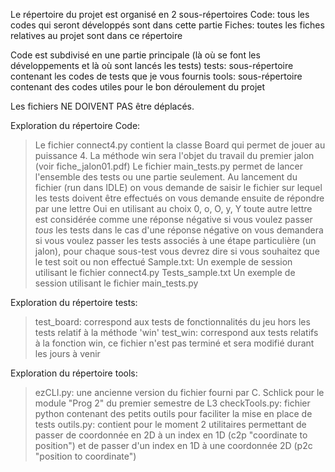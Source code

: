 Le répertoire du projet est organisé en 2 sous-répertoires
Code: tous les codes qui seront développés sont dans cette partie
Fiches: toutes les fiches relatives au projet sont dans ce répertoire

Code est subdivisé en une partie principale (là où se font les
développements et là où sont lancés les tests)
tests: sous-répertoire contenant les codes de tests que je vous fournis
tools: sous-répertoire contenant des codes utiles pour le bon
       déroulement du projet


Les fichiers NE DOIVENT PAS être déplacés.

Exploration du répertoire Code:
> Le fichier connect4.py contient la classe Board qui permet de jouer
au puissance 4. La méthode win sera l'objet du travail du premier jalon
(voir fiche_jalon01.pdf)
> Le fichier main_tests.py permet de lancer l'ensemble des tests ou une partie
seulement.
Au lancement du fichier (run dans IDLE)
on vous demande de saisir le fichier sur lequel les tests doivent être effectués
on vous demande ensuite de répondre par une lettre
    Oui en utilisant au choix 0, o, O, y, Y
    toute autre lettre est considérée comme une réponse négative
si vous voulez passer *tous* les tests
  dans le cas d'une réponse négative on vous demandera si vous voulez passer
  les tests associés à une étape particulière (un jalon), pour chaque sous-test
  vous devrez dire si vous souhaitez que le test soit ou non effectué
> Sample.txt:
Un exemple de session utilisant le fichier connect4.py
> Tests_sample.txt
Un exemple de session utilisant le fichier main_tests.py

Exploration du répertoire tests:
> test_board: correspond aux tests de fonctionnalités du jeu hors les tests
  relatif à la méthode 'win'
> test_win: correspond aux tests relatifs à la fonction win, ce fichier n'est
pas terminé et sera modifié durant les jours à venir

Exploration du répertoire tools:
> ezCLI.py: une ancienne version du fichier fourni par C. Schlick pour le
module "Prog 2" du premier semestre de L3
> checkTools.py: fichier python contenant des petits outils pour faciliter la
mise en place de tests
> outils.py: contient pour le moment 2 utilitaires permettant de passer
de coordonnée en 2D à un index en 1D (c2p "coordinate to position") et de
passer d'un index en 1D à une coordonnée 2D (p2c "position to coordinate")

